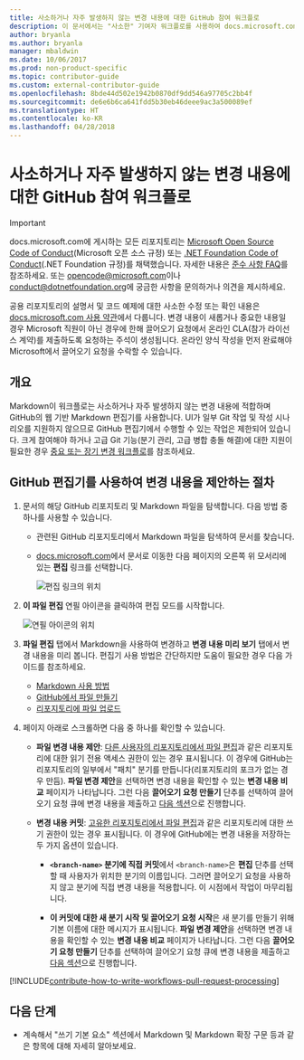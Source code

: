```yaml
---
title: 사소하거나 자주 발생하지 않는 변경 내용에 대한 GitHub 참여 워크플로
description: 이 문서에서는 "사소한" 기여자 워크플로를 사용하여 docs.microsoft.com 문서에 참여하는 방법을 보여 줍니다.
author: bryanla
ms.author: bryanla
manager: mbaldwin
ms.date: 10/06/2017
ms.prod: non-product-specific
ms.topic: contributor-guide
ms.custom: external-contributor-guide
ms.openlocfilehash: 8bde44d502e1942b0870df9dd546a97705c2bb4f
ms.sourcegitcommit: de6e6b6ca641fdd5b30eb46deee9ac3a500089ef
ms.translationtype: HT
ms.contentlocale: ko-KR
ms.lasthandoff: 04/28/2018
---
```

# <a name="github-contribution-workflow-for-minor-or-infrequent-changes"></a>사소하거나 자주 발생하지 않는 변경 내용에 대한 GitHub 참여 워크플로

> [!IMPORTANT]
> docs.microsoft.com에 게시하는 모든 리포지토리는 [Microsoft Open Source Code of Conduct](https://opensource.microsoft.com/codeofconduct/)(Microsoft 오픈 소스 규정) 또는 [.NET Foundation Code of Conduct](https://dotnetfoundation.org/code-of-conduct)(.NET Foundation 규정)를 채택했습니다. 자세한 내용은 [준수 사항 FAQ](https://opensource.microsoft.com/codeofconduct/faq/)를 참조하세요. 또는 [opencode@microsoft.com](mailto:opencode@microsoft.com)이나 [conduct@dotnetfoundation.org](mailto:conduct@dotnetfoundation.org)에 궁금한 사항을 문의하거나 의견을 제시하세요.<br>
>
> 공용 리포지토리의 설명서 및 코드 예제에 대한 사소한 수정 또는 확인 내용은 [docs.microsoft.com 사용 약관](https://docs.microsoft.com/legal/termsofuse)에서 다룹니다. 변경 내용이 새롭거나 중요한 내용일 경우 Microsoft 직원이 아닌 경우에 한해 끌어오기 요청에서 온라인 CLA(참가 라이선스 계약)를 제출하도록 요청하는 주석이 생성됩니다. 온라인 양식 작성을 먼저 완료해야 Microsoft에서 끌어오기 요청을 수락할 수 있습니다.

## <a name="overview"></a>개요

Markdown이 워크플로는 사소하거나 자주 발생하지 않는 변경 내용에 적합하며 GitHub의 웹 기반 Markdown 편집기를 사용합니다. UI가 일부 Git 작업 및 작성 시나리오를 지원하지 않으므로 GitHub 편집기에서 수행할 수 있는 작업은 제한되어 있습니다. 크게 참여해야 하거나 고급 Git 기능(분기 관리, 고급 병합 충돌 해결)에 대한 지원이 필요한 경우 [중요 또는 장기 변경 워크플로](full-workflow.md)를 참조하세요.

## <a name="procedure-for-using-the-github-editor-to-propose-your-changes"></a>GitHub 편집기를 사용하여 변경 내용을 제안하는 절차

1. 문서의 해당 GitHub 리포지토리 및 Markdown 파일을 탐색합니다. 다음 방법 중 하나를 사용할 수 있습니다.

   - 관련된 GitHub 리포지토리에서 Markdown 파일을 탐색하여 문서를 찾습니다.
   - [docs.microsoft.com](https://docs.microsoft.com/)에서 문서로 이동한 다음 페이지의 오른쪽 위 모서리에 있는 **편집** 링크를 선택합니다.

     ![편집 링크의 위치](./media/light-workflow/contributetogit.png)

2. **이 파일 편집** 연필 아이콘을 클릭하여 편집 모드를 시작합니다.

    ![연필 아이콘의 위치](./media/light-workflow/editicon.png)

3. **파일 편집** 탭에서 Markdown을 사용하여 변경하고 **변경 내용 미리 보기** 탭에서 변경 내용을 미리 봅니다. 편집기 사용 방법은 간단하지만 도움이 필요한 경우 다음 가이드를 참조하세요.

   - [Markdown 사용 방법](how-to-write-use-markdown.md)
   - [GitHub에서 파일 만들기](https://github.com/blog/1327-creating-files-on-github)
   - [리포지토리에 파일 업로드](https://github.com/blog/2105-upload-files-to-your-repositories)

4. 페이지 아래로 스크롤하면 다음 중 하나를 확인할 수 있습니다.

   - **파일 변경 내용 제안**: [다른 사용자의 리포지토리에서 파일 편집](https://help.github.com/articles/editing-files-in-another-user-s-repository/)과 같은 리포지토리에 대한 읽기 전용 액세스 권한이 있는 경우 표시됩니다. 이 경우에 GitHub는 리포지토리의 일부에서 "패치" 분기를 만듭니다(리포지토리의 포크가 없는 경우 만듬). **파일 변경 제안**을 선택하면 변경 내용을 확인할 수 있는 **변경 내용 비교** 페이지가 나타납니다. 그런 다음 **끌어오기 요청 만들기** 단추를 선택하여 끌어오기 요청 큐에 변경 내용을 제출하고 [다음 섹션](#pull-request-processing)으로 진행합니다.

   - **변경 내용 커밋**: [고유한 리포지토리에서 파일 편집](https://help.github.com/articles/editing-files-in-your-repository/)과 같은 리포지토리에 대한 쓰기 권한이 있는 경우 표시됩니다. 이 경우에 GitHub에는 변경 내용을 저장하는 두 가지 옵션이 있습니다.

     - **`<branch-name>` 분기에 직접 커밋**에서 `<branch-name>`은 **편집** 단추를 선택할 때 사용자가 위치한 분기의 이름입니다. 그러면 끌어오기 요청을 사용하지 않고 분기에 직접 변경 내용을 적용합니다. 이 시점에서 작업이 마무리됩니다.

     - **이 커밋에 대한 새 분기 시작 및 끌어오기 요청 시작**은 새 분기를 만들기 위해 기본 이름에 대한 메시지가 표시됩니다. **파일 변경 제안**을 선택하면 변경 내용을 확인할 수 있는 **변경 내용 비교** 페이지가 나타납니다. 그런 다음 **끌어오기 요청 만들기** 단추를 선택하여 끌어오기 요청 큐에 변경 내용을 제출하고 [다음 섹션](#pull-request-processing)으로 진행합니다.

[!INCLUDE[contribute-how-to-write-workflows-pull-request-processing](includes/contribute-how-to-write-workflows-pull-request-processing.md)]

## <a name="next-steps"></a>다음 단계

- 계속해서 "쓰기 기본 요소" 섹션에서 Markdown 및 Markdown 확장 구문 등과 같은 항목에 대해 자세히 알아보세요.
